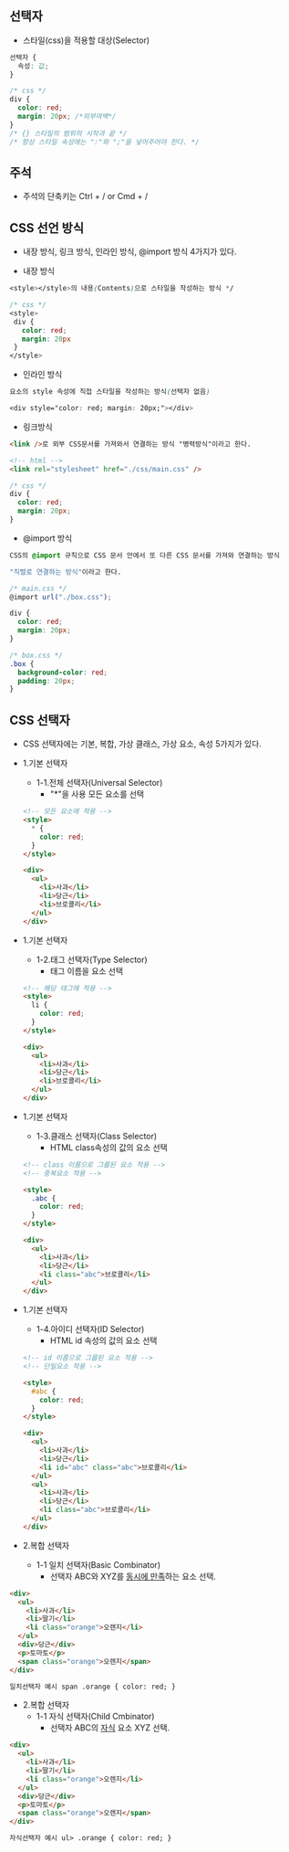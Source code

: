 ## 선택자

- 스타일(css)을 적용할 대상(Selector)

```css
선택자 {
  속성: 값;
}

/* css */
div {
  color: red;
  margin: 20px; /*외부여백*/
}
/* {} 스타일의 범위의 시작과 끝 */
/* 항상 스타일 속성에는 ":"와 ";"을 넣어주어야 한다. */
```

## 주석

- 주석의 단축키는 Ctrl + / or Cmd + /

## CSS 선언 방식

- 내장 방식, 링크 방식, 인라인 방식, @import 방식 4가지가 있다.

- 내장 방식

```css
<style></style>의 내용(Contents)으로 스타일을 작성하는 방식 */

/* css */
<style>
 div {
   color: red;
   margin: 20px
 }
</style>
```

- 인라인 방식

```css
요소의 style 속성에 직접 스타일을 작성하는 방식(선택자 없음)

<div style="color: red; margin: 20px;"></div>
```

- 링크방식

```html
<link />로 외부 CSS문서를 가져와서 연결하는 방식 "병력방식"이라고 한다.

<!-- html -->
<link rel="stylesheet" href="./css/main.css" />
```

```css
/* css */
div {
  color: red;
  margin: 20px;
}
```

- @import 방식

```css
CSS의 @import 규칙으로 CSS 문서 안에서 또 다른 CSS 문서를 가져와 연결하는 방식

"직렬로 연결하는 방식"이라고 한다.

/* main.css */
@import url("./box.css");

div {
  color: red;
  margin: 20px;
}
```

```css
/* box.css */
.box {
  background-color: red;
  padding: 20px;
}
```

## CSS 선택자

- CSS 선택자에는 기본, 복합, 가상 클래스, 가상 요소, 속성 5가지가 있다.

- 1.기본 선택자

  - 1-1.전체 선택자(Universal Selector)
    - "\*"을 사용 모든 요소를 선택

  ```html
  <!-- 모든 요소에 적용 -->
  <style>
    * {
      color: red;
    }
  </style>

  <div>
    <ul>
      <li>사과</li>
      <li>당근</li>
      <li>브로콜리</li>
    </ul>
  </div>
  ```

- 1.기본 선택자

  - 1-2.태그 선택자(Type Selector)
    - 태그 이름을 요소 선택

  ```html
  <!-- 해당 태그에 적용 -->
  <style>
    li {
      color: red;
    }
  </style>

  <div>
    <ul>
      <li>사과</li>
      <li>당근</li>
      <li>브로콜리</li>
    </ul>
  </div>
  ```

- 1.기본 선택자

  - 1-3.클래스 선택자(Class Selector)
    - HTML class속성의 값의 요소 선택

  ```html
  <!-- class 이름으로 그룹된 요소 적용 -->
  <!-- 중복요소 적용 -->

  <style>
    .abc {
      color: red;
    }
  </style>

  <div>
    <ul>
      <li>사과</li>
      <li>당근</li>
      <li class="abc">브로콜리</li>
    </ul>
  </div>
  ```

- 1.기본 선택자

  - 1-4.아이디 선택자(ID Selector)
    - HTML id 속성의 값의 요소 선택

  ```html
  <!-- id 이름으로 그룹된 요소 적용 -->
  <!-- 단일요소 적용 -->

  <style>
    #abc {
      color: red;
    }
  </style>

  <div>
    <ul>
      <li>사과</li>
      <li>당근</li>
      <li id="abc" class="abc">브로콜리</li>
    </ul>
    <ul>
      <li>사과</li>
      <li>당근</li>
      <li class="abc">브로콜리</li>
    </ul>
  </div>
  ```

- 2.복합 선택자
  - 1-1 일치 선택자(Basic Combinator)
    - 선택자 ABC와 XYZ를 <u>동시에 만족</u>하는 요소 선택.

```html
<div>
  <ul>
    <li>사과</li>
    <li>딸기</li>
    <li class="orange">오렌지</li>
  </ul>
  <div>당근</div>
  <p>토마토</p>
  <span class="orange">오렌지</span>
</div>

일치선택자 예시 span .orange { color: red; }
```

- 2.복합 선택자
  - 1-1 자식 선택자(Child Cmbinator)
    - 선택자 ABC의 <u>자식</u> 요소 XYZ 선택.

```html
<div>
  <ul>
    <li>사과</li>
    <li>딸기</li>
    <li class="orange">오렌지</li>
  </ul>
  <div>당근</div>
  <p>토마토</p>
  <span class="orange">오렌지</span>
</div>

자식선택자 예시 ul> .orange { color: red; }
```
